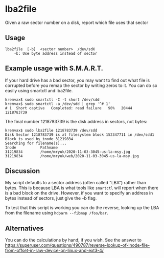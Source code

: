 # lba2file
Given a raw sector number on a disk, report which file uses that sector

## Usage

```
lba2file  [-b]  <sector number>  /dev/sdX
    -b: Use byte address instead of sector
```

## Example usage with S.M.A.R.T.

If your hard drive has a bad sector, you may want to find out what file is corrupted before you remap the sector by writing zeros to it. You can do so easily using smartctl and lba2file.

```
kremvax$ sudo smartctl -C -t short /dev/sdd    
kremvax$ sudo smartctl -a /dev/sdd | grep '^# 1'
# 1  Short captive   Completed: read failure   90%   20444   1218783739
```

The final number 1218783739 is the disk address in sectors, not bytes:

```
kremvax$ sudo lba2file 1218783739 /dev/sdd
Disk Sector 1218783739 is at filesystem block 152347711 in /dev/sdd1
Block is used by inode 31219834
Searching for filename(s)...
Inode           Pathname
31219834        /home/mryuk/2020-11-03-3045-us-la-msy.jpg
31219834        /home/mryuk/web/2020-11-03-3045-us-la-msy.jpg
```

## Discussion

My script defaults to a sector address (often called "LBA") rather than bytes. This is because LBA is what tools like `smartctl` will report when there is a bad block on the drive. However, if you want to specify an address in bytes instead of sectors, just give the -b flag.

To test that this script is working you can do the reverse, looking up the LBA from the filename using `hdparm --fibmap /foo/bar`.

## Alternatives

You can do the calculations by hand, if you wish. See the answer to https://superuser.com/questions/490787/reverse-lookup-of-inode-file-from-offset-in-raw-device-on-linux-and-ext3-4/

